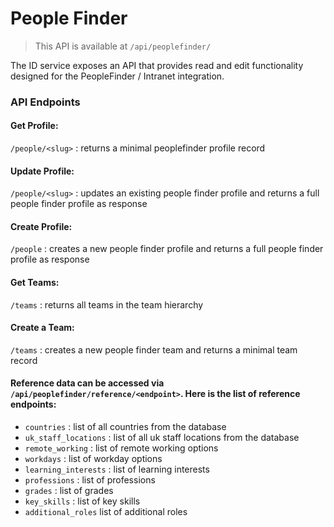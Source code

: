 # People Finder

> This API is available at `/api/peoplefinder/`

The ID service exposes an API that provides read and edit functionality designed for the PeopleFinder / Intranet integration.

### API Endpoints

#### Get Profile:
`/people/<slug>` : returns a minimal peoplefinder profile record
#### Update Profile:
`/people/<slug>` : updates an existing people finder profile and returns a full people finder profile as response
#### Create Profile:
`/people` : creates a new people finder profile and returns a full people finder profile as response
#### Get Teams:
`/teams` : returns all teams in the team hierarchy
#### Create a Team:
`/teams` : creates a new people finder team and returns a minimal team record


#### Reference data can be accessed via `/api/peoplefinder/reference/<endpoint>`. Here is the list of reference endpoints:

- `countries` : list of all countries from the database
- `uk_staff_locations` : list of all uk staff locations from the database
- `remote_working` : list of remote working options
- `workdays` : list of workday options
- `learning_interests` : list of learning interests
- `professions` : list of professions
- `grades` : list of grades
- `key_skills` : list of key skills
- `additional_roles` list of additional roles

